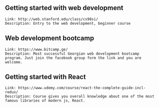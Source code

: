 ## Getting started with web development
	Link: http://web.stanford.edu/class/cs98si/
	Description: Entry to the web development, beginner course

## Web development bootcamp
	Link: https://www.bitcamp.ge/
	Description: Most successful Georgian web development bootcamp program. Just join the facebook group form the link and you are welcome.

## Getting started with React
	Link: https://www.udemy.com/course/react-the-complete-guide-incl-redux/
	Description: Course gives you overall knowledge about one of the most famous libraries of modern js, React.

